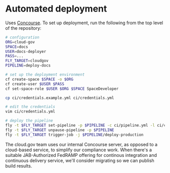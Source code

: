 # Automated deployment

Uses [Concourse](http://concourse.ci/). To set up deployment, run the following from the top level of the repository:

```bash
# configuration
ORG=cloud-gov
SPACE=docs
USER=docs-deployer
PASS=...
FLY_TARGET=cloudgov
PIPELINE=deploy-docs

# set up the deployment environment
cf create-space $SPACE -o $ORG
cf create-user $USER $PASS
cf set-space-role $USER $ORG $SPACE SpaceDeveloper

cp ci/credentials.example.yml ci/credentials.yml

# edit the credentials
vim ci/credentials.yml

# deploy the pipeline
fly -t $FLY_TARGET set-pipeline -p $PIPELINE -c ci/pipeline.yml -l ci/credentials.yml
fly -t $FLY_TARGET unpause-pipeline -p $PIPELINE
fly -t $FLY_TARGET trigger-job -j $PIPELINE/deploy-production
```

The cloud.gov team uses our internal Concourse server, as opposed to a cloud-based service, to simplify our compliance work. When there's a suitable JAB-Authorized FedRAMP offering for continous integration and continuous delivery service, we'll consider migrating so we can publish build results.
